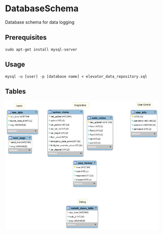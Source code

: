 # DatabaseSchema
Database schema for data logging

Prerequisites
-------------
~~~~~~~~~~~~~~~~~~~~~~~~~~~~~~~~~~{.sh}
sudo apt-get install mysql-server
~~~~~~~~~~~~~~~~~~~~~~~~~~~~~~~~~~

Usage
-----
~~~~~~~~~~~~~~~~~~~~~~~~~~~~~~~~~~~~~~~~~~~~~~~~~{.sh}
mysql -u [user] -p [database name] < elevator_data_repository.sql
~~~~~~~~~~~~~~~~~~~~~~~~~~~~~~~~~~~~~~~~~~~~~~~~~

Tables
------

![Whoops](SQLTables.png)
